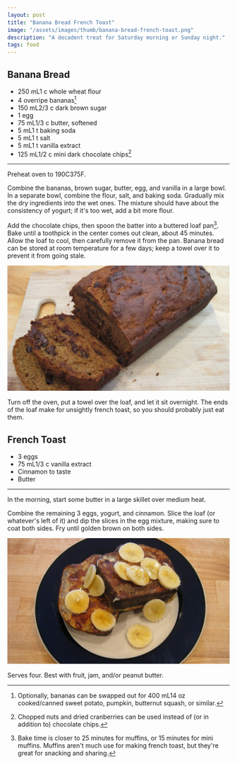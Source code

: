 ```yaml
---
layout: post
title: "Banana Bread French Toast"
image: "/assets/images/thumb/banana-bread-french-toast.png"
description: "A decadent treat for Saturday morning or Sunday night."
tags: food
---
```


## Banana Bread

- <span class="metric">250 mL</span><span class="imperial">1 c</span> whole wheat flour
- 4 overripe bananas[^1]
- <span class="metric">150 mL</span><span class="imperial">2/3 c</span> dark brown sugar
- 1 egg
- <span class="metric">75 mL</span><span class="imperial">1/3 c</span> butter, softened
- <span class="metric">5 mL</span><span class="imperial">1 t</span> baking soda
- <span class="metric">5 mL</span><span class="imperial">1 t</span> salt
- <span class="metric">5 mL</span><span class="imperial">1 t</span> vanilla extract
- <span class="metric">125 mL</span><span class="imperial">1/2 c</span> mini dark chocolate chips[^2]

---

Preheat oven to <span class="metric">190C</span><span class="imperial">375F</span>.

Combine the bananas, brown sugar, butter, egg, and vanilla in a large bowl. In a separate bowl, combine the flour, salt, and baking soda. Gradually mix the dry ingredients into the wet ones. The mixture should have about the consistency of yogurt; if it's too wet, add a bit more flour.

[^1]: Optionally, bananas can be swapped out for <span class="metric">400 mL</span><span class="imperial">14 oz</span> cooked/canned sweet potato, pumpkin, butternut squash, or similar.

Add the chocolate chips, then spoon the batter into a buttered loaf pan[^3]. Bake until a toothpick in the center comes out clean, about 45 minutes. Allow the loaf to cool, then carefully remove it from the pan. Banana bread can be stored at room temperature for a few days; keep a towel over it to prevent it from going stale.

![Banana bread loaf](/assets/images/banana-bread-loaf-16x9.png)

Turn off the oven, put a towel over the loaf, and let it sit overnight. The ends of the loaf make for unsightly french toast, so you should probably just eat them.

[^2]: Chopped nuts and dried cranberries can be used instead of (or in addition to) chocolate chips.

[^3]: Bake time is closer to 25 minutes for muffins, or 15 minutes for mini muffins. Muffins aren't much use for making french toast, but they're great for snacking and sharing.

## French Toast

- 3 eggs
- <span class="metric">75 mL</span><span class="imperial">1/3 c</span> vanilla extract
- Cinnamon to taste
- Butter

---

In the morning, start some butter in a large skillet over medium heat.

Combine the remaining 3 eggs, yogurt, and cinnamon. Slice the loaf (or whatever's left of it) and dip the slices in the egg mixture, making sure to coat both sides. Fry until golden brown on both sides.

![Banana bread french toast](/assets/images/banana-bread-french-toast-16x9.png)

Serves four. Best with fruit, jam, and/or peanut butter.
